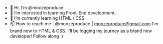 - 👋 Hi, I’m @moozeproduce
- 👀 I’m interested in learning Front-End development.
- 🌱 I’m currently learning HTML / CSS
- 📫 How to reach me | @moozeproduce | moozeproduce@gmail.com
I'm brand new to HTML & CSS. I'll be logging my journey as a brand new developer! Follow along :)
<!---
moozeproduce/moozeproduce is a ✨ special ✨ repository because its `README.md` (this file) appears on your GitHub profile.
You can click the Preview link to take a look at your changes.
--->
